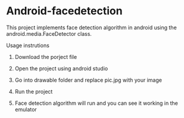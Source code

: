 # Android-facedetection
This project implements face detection algorithm in android using the android.media.FaceDetector class. 

Usage instrutions

1. Download the porject file

2. Open the project using android studio

3. Go into drawable folder and replace pic.jpg with your image

4. Run the project 

5. Face detection algorithm will run and you can see it working in the emulator 

